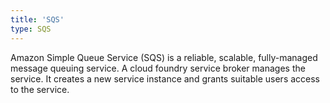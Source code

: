 ```yaml
---
title: 'SQS'
type: SQS
---
```


Amazon Simple Queue Service (SQS) is a reliable, scalable, fully-managed message queuing service. A cloud foundry service broker manages the service. It creates a new service instance and grants suitable users access to the service.
